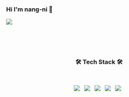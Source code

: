 ### Hi I'm nang-ni 🥰
<img src="https://img.shields.io/badge/nange-EA4AAA?style=flat-square&logo=GitHub Sponsors&logoColor=black"/></a> 
<br>
<br>
<br>
<br>
<br>


<h3 align="center"><b>🛠 Tech Stack 🛠</b></h3>
</br>
<p align="center">
<img src="https://img.shields.io/badge/R-276DC3?style=flat-square&logo=R&logoColor=white"/></a> &nbsp
<img src="https://img.shields.io/badge/R STUDIO-75AADB?style=flat-square&logo=RStudio&logoColor=white"/></a> &nbsp
<img src="https://img.shields.io/badge/Python-3776AB?style=flat-square&logo=Python&logoColor=white"/></a> &nbsp
<img src="https://img.shields.io/badge/Tableau-E97627?style=flat-square&logo=Tableau&logoColor=white"/></a> &nbsp
<img src="https://img.shields.io/badge/Tableau-E97627?style=flat-square&logo=Tableau&logoColor=white"/></a> &nbsp

<!--
**nang-e/nang-e** is a ✨ _special_ ✨ repository because its `README.md` (this file) appears on your GitHub profile.

Here are some ideas to get you started:

- 🔭 I’m currently working on ...
- 🌱 I’m currently learning ...
- 👯 I’m looking to collaborate on ...
- 🤔 I’m looking for help with ...
- 💬 Ask me about ...
- 📫 How to reach me: ...
- 😄 Pronouns: ...
- ⚡ Fun fact: ...
-->
